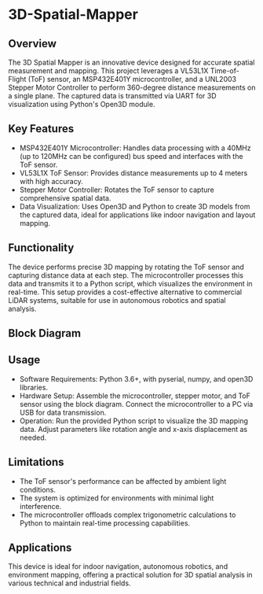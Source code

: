 # 3D-Spatial-Mapper #

## Overview ##
The 3D Spatial Mapper is an innovative device designed for accurate spatial measurement and mapping. This project leverages a VL53L1X Time-of-Flight (ToF) sensor, an MSP432E401Y microcontroller, and a UNL2003 Stepper Motor Controller to perform 360-degree distance measurements on a single plane. The captured data is transmitted via UART for 3D visualization using Python's Open3D module.

## Key Features ##
- MSP432E401Y Microcontroller: Handles data processing with a 40MHz (up to 120MHz can be configured) bus speed and interfaces with the ToF sensor.
- VL53L1X ToF Sensor: Provides distance measurements up to 4 meters with high accuracy.
- Stepper Motor Controller: Rotates the ToF sensor to capture comprehensive spatial data.
- Data Visualization: Uses Open3D and Python to create 3D models from the captured data, ideal for applications like indoor navigation and layout mapping.

## Functionality ##
The device performs precise 3D mapping by rotating the ToF sensor and capturing distance data at each step. The microcontroller processes this data and transmits it to a Python script, which visualizes the environment in real-time. This setup provides a cost-effective alternative to commercial LiDAR systems, suitable for use in autonomous robotics and spatial analysis.

## Block Diagram ## 

## Usage ##
- Software Requirements: Python 3.6+, with pyserial, numpy, and open3D libraries.
- Hardware Setup: Assemble the microcontroller, stepper motor, and ToF sensor using the block diagram. Connect the microcontroller to a PC via USB for data transmission.
- Operation: Run the provided Python script to visualize the 3D mapping data. Adjust parameters like rotation angle and x-axis displacement as needed.

## Limitations ##
- The ToF sensor's performance can be affected by ambient light conditions.
- The system is optimized for environments with minimal light interference.
- The microcontroller offloads complex trigonometric calculations to Python to maintain real-time processing capabilities.

## Applications ##
This device is ideal for indoor navigation, autonomous robotics, and environment mapping, offering a practical solution for 3D spatial analysis in various technical and industrial fields.

